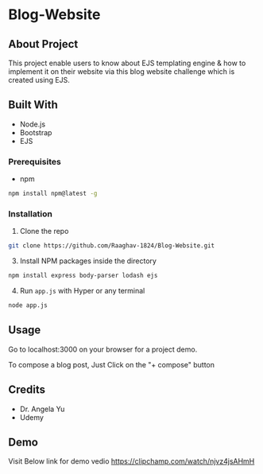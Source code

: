 # Blog-Website
## About Project
This project enable users to know about EJS templating engine &amp; how to implement it on their website via this blog website challenge which is created using EJS.

## Built With
- Node.js
- Bootstrap
- EJS

### Prerequisites

* npm
```sh
npm install npm@latest -g
```

### Installation

1. Clone the repo
```sh
git clone https://github.com/Raaghav-1824/Blog-Website.git
```
3. Install NPM packages inside the directory
```sh
npm install express body-parser lodash ejs
```
4. Run `app.js` with Hyper or any terminal
```sh
node app.js
```

## Usage

Go to localhost:3000 on your browser for a project demo.

To compose a blog post, Just Click on the "+ compose" button 

## Credits
- Dr. Angela Yu
- Udemy

## Demo 
Visit Below link for demo vedio
https://clipchamp.com/watch/njvz4jsAHmH

